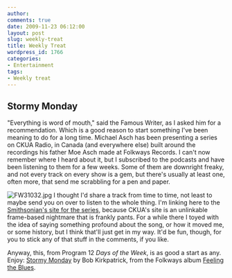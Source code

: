 ```yaml
---
author:
comments: true
date: 2009-11-23 06:12:00
layout: post
slug: weekly-treat
title: Weekly Treat
wordpress_id: 1766
categories:
- Entertainment
tags:
- Weekly treat
---
```


## Stormy Monday

"Everything is word of mouth," said the Famous Writer, as I asked him for a recommendation. Which is a good reason to start something I've been meaning to do for a long time. Michael Asch has been presenting a series on CKUA Radio, in Canada (and everywhere else) built around the recordings his father Moe Asch made at Folkways Records. I can't now remember where I heard about it, but I subscribed to the podcasts and have been listening to them for a few weeks. Some of them are downright freaky, and not every track on every show is a gem, but there's usually at least one, often more, that send me scrabbling for a pen and paper.

![FW31032.jpg](/uploads/2009/11/FW31032.jpg) I thought I'd share a track from time to time, not least to maybe send you on over to listen to the whole thing. I'm linking here to the [Smithsonian's site for the series](http://www.folkways.si.edu/explore_folkways/sounds_to_grow_on.aspx), because CKUA's site is an unlinkable frame-based nightmare that is frankly pants. For a while there I toyed with the idea of saying something profound about the song, or how it moved me, or some history, but I think that'll just get in my way. It'd be fun, though, for you to stick any of that stuff in the comments, if you like.

Anyway, this, from Program 12 _Days of the Week_, is as good a start as any. Enjoy: [Stormy Monday](/uploads/2009/11/Stormy-Monday.mp3) by Bob Kirkpatrick, from the Folkways album [Feeling the Blues](http://www.smithsonianfolkways.org/albumdetails.aspx?itemid=1855).

